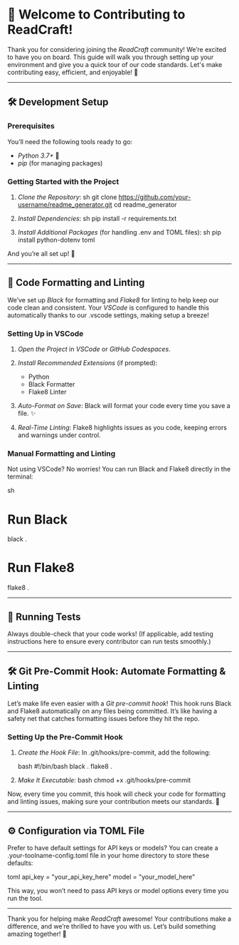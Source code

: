 # 🎉 Welcome to Contributing to ReadCraft!

Thank you for considering joining the *ReadCraft* community! We’re excited to have you on board. This guide will walk you through setting up your environment and give you a quick tour of our code standards. Let's make contributing easy, efficient, and enjoyable! 🌟

---

## 🛠 Development Setup

### Prerequisites

You’ll need the following tools ready to go:
- *Python 3.7+* 🐍
- *pip* (for managing packages)

### Getting Started with the Project

1. *Clone the Repository*:
   sh
   git clone https://github.com/your-username/readme_generator.git
   cd readme_generator
   

2. *Install Dependencies*:
   sh
   pip install -r requirements.txt
   

3. *Install Additional Packages* (for handling .env and TOML files):
   sh
   pip install python-dotenv toml
   

And you’re all set up! 🎉

---

## 🔧 Code Formatting and Linting

We’ve set up *Black* for formatting and *Flake8* for linting to help keep our code clean and consistent. Your *VSCode* is configured to handle this automatically thanks to our .vscode settings, making setup a breeze!

### Setting Up in VSCode

1. *Open the Project* in *VSCode* or *GitHub Codespaces*.
2. *Install Recommended Extensions* (if prompted):
   - Python
   - Black Formatter
   - Flake8 Linter

3. *Auto-Format on Save*:
   Black will format your code every time you save a file. ✨

4. *Real-Time Linting*:
   Flake8 highlights issues as you code, keeping errors and warnings under control.

### Manual Formatting and Linting

Not using VSCode? No worries! You can run Black and Flake8 directly in the terminal:

sh
# Run Black
black .

# Run Flake8
flake8 .


---

## 🧪 Running Tests

Always double-check that your code works! (If applicable, add testing instructions here to ensure every contributor can run tests smoothly.)

---

## 🛠 Git Pre-Commit Hook: Automate Formatting & Linting

Let’s make life even easier with a *Git pre-commit hook*! This hook runs Black and Flake8 automatically on any files being committed. It’s like having a safety net that catches formatting issues before they hit the repo.

### Setting Up the Pre-Commit Hook

1. *Create the Hook File*:
   In .git/hooks/pre-commit, add the following:

   bash
   #!/bin/bash
   black .
   flake8 .
   

2. *Make It Executable*:
   bash
   chmod +x .git/hooks/pre-commit
   

Now, every time you commit, this hook will check your code for formatting and linting issues, making sure your contribution meets our standards. 🎩

---

## ⚙ Configuration via TOML File

Prefer to have default settings for API keys or models? You can create a .your-toolname-config.toml file in your home directory to store these defaults:

toml
api_key = "your_api_key_here"
model = "your_model_here"


This way, you won’t need to pass API keys or model options every time you run the tool.

---

Thank you for helping make *ReadCraft* awesome! Your contributions make a difference, and we’re thrilled to have you with us. Let’s build something amazing together! 🚀